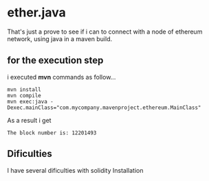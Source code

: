 # ether.java
That's just a prove to see if i can to connect with a node of ethereum network, using java in a maven build.

## for the execution step
i executed **mvn** commands as follow...
```
mvn install
mvn compile
mvn exec:java -Dexec.mainClass="com.mycompany.mavenproject.ethereum.MainClass"
```
As a result i get
```
The block number is: 12201493
```
## Dificulties
I have several dificulties with solidity Installation
